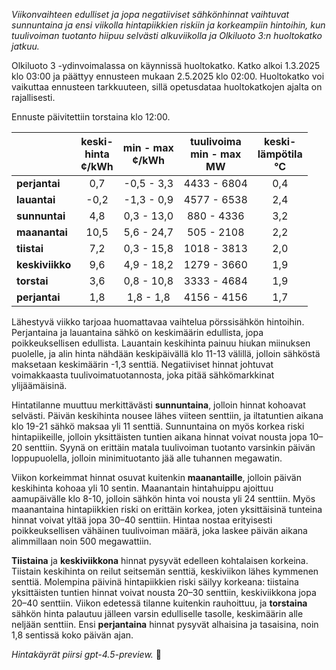 *Viikonvaihteen edulliset ja jopa negatiiviset sähkönhinnat vaihtuvat sunnuntaina ja ensi viikolla hintapiikkien riskiin ja korkeampiin hintoihin, kun tuulivoiman tuotanto hiipuu selvästi alkuviikolla ja Olkiluoto 3:n huoltokatko jatkuu.*

Olkiluoto 3 -ydinvoimalassa on käynnissä huoltokatko. Katko alkoi 1.3.2025 klo 03:00 ja päättyy ennusteen mukaan 2.5.2025 klo 02:00. Huoltokatko voi vaikuttaa ennusteen tarkkuuteen, sillä opetusdataa huoltokatkojen ajalta on rajallisesti.

Ennuste päivitettiin torstaina klo 12:00.

|             | keski-<br>hinta<br>¢/kWh | min - max<br>¢/kWh | tuulivoima<br>min - max<br>MW | keski-<br>lämpötila<br>°C |
|:------------|:------------------------:|:------------------:|:----------------------------:|:-------------------------:|
| **perjantai**   |           0,7            |    -0,5 - 3,3      |        4433 - 6804           |            0,4            |
| **lauantai**    |          -0,2            |    -1,3 - 0,9      |        4577 - 6538           |            2,4            |
| **sunnuntai**   |           4,8            |     0,3 - 13,0     |         880 - 4336           |            3,2            |
| **maanantai**   |          10,5            |     5,6 - 24,7     |         505 - 2108           |            2,2            |
| **tiistai**     |           7,2            |     0,3 - 15,8     |        1018 - 3813           |            2,0            |
| **keskiviikko** |           9,6            |     4,9 - 18,2     |        1279 - 3660           |            1,9            |
| **torstai**     |           3,6            |     0,8 - 10,8     |        3333 - 4684           |            1,9            |
| **perjantai**   |           1,8            |     1,8 - 1,8      |        4156 - 4156           |            1,7            |

Lähestyvä viikko tarjoaa huomattavaa vaihtelua pörssisähkön hintoihin. Perjantaina ja lauantaina sähkö on keskimäärin edullista, jopa poikkeuksellisen edullista. Lauantain keskihinta painuu hiukan miinuksen puolelle, ja alin hinta nähdään keskipäivällä klo 11-13 välillä, jolloin sähköstä maksetaan keskimäärin -1,3 senttiä. Negatiiviset hinnat johtuvat voimakkaasta tuulivoimatuotannosta, joka pitää sähkömarkkinat ylijäämäisinä.

Hintatilanne muuttuu merkittävästi **sunnuntaina**, jolloin hinnat kohoavat selvästi. Päivän keskihinta nousee lähes viiteen senttiin, ja iltatuntien aikana klo 19-21 sähkö maksaa yli 11 senttiä. Sunnuntaina on myös korkea riski hintapiikeille, jolloin yksittäisten tuntien aikana hinnat voivat nousta jopa 10–20 senttiin. Syynä on erittäin matala tuulivoiman tuotanto varsinkin päivän loppupuolella, jolloin minimituotanto jää alle tuhannen megawatin.

Viikon korkeimmat hinnat osuvat kuitenkin **maanantaille**, jolloin päivän keskihinta kohoaa yli 10 sentin. Maanantain hintahuippu ajoittuu aamupäivälle klo 8-10, jolloin sähkön hinta voi nousta yli 24 senttiin. Myös maanantaina hintapiikkien riski on erittäin korkea, joten yksittäisinä tunteina hinnat voivat yltää jopa 30–40 senttiin. Hintaa nostaa erityisesti poikkeuksellisen vähäinen tuulivoiman määrä, joka laskee päivän aikana alimmillaan noin 500 megawattiin.

**Tiistaina** ja **keskiviikkona** hinnat pysyvät edelleen kohtalaisen korkeina. Tiistain keskihinta on reilut seitsemän senttiä, keskiviikon lähes kymmenen senttiä. Molempina päivinä hintapiikkien riski säilyy korkeana: tiistaina yksittäisten tuntien hinnat voivat nousta 20–30 senttiin, keskiviikkona jopa 20–40 senttiin. Viikon edetessä tilanne kuitenkin rauhoittuu, ja **torstaina** sähkön hinta palautuu jälleen varsin edulliselle tasolle, keskimäärin alle neljään senttiin. Ensi **perjantaina** hinnat pysyvät alhaisina ja tasaisina, noin 1,8 sentissä koko päivän ajan.

*Hintakäyrät piirsi gpt-4.5-preview.* 🎢
